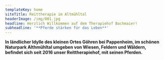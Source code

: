 ```yaml
---
templateKey: home
siteTitle: Reittherapie im Altmühltal
headerImage: /img/001.jpg
headline: Herzlich Willkommen auf dem Therapiehof Bachmaier!
subheadline: '**Pferde stärken für das Leben**'
---
```

**In ländlicher Idylle des kleinen Ortes Göhren bei Pappenheim, im schönen Naturpark Althmühltal umgeben von Wiesen, Feldern und Wäldern, befindet sich seit 2016 unser Reittherapiehof, mit seinen Pferden.**
